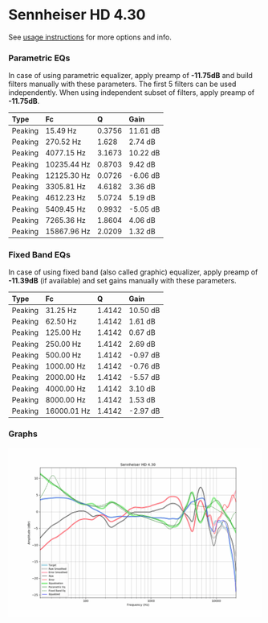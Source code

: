 # Sennheiser HD 4.30
See [usage instructions](https://github.com/jaakkopasanen/AutoEq#usage) for more options and info.

### Parametric EQs
In case of using parametric equalizer, apply preamp of **-11.75dB** and build filters manually
with these parameters. The first 5 filters can be used independently.
When using independent subset of filters, apply preamp of **-11.75dB**.

| Type    | Fc          |      Q | Gain     |
|:--------|:------------|:-------|:---------|
| Peaking | 15.49 Hz    | 0.3756 | 11.61 dB |
| Peaking | 270.52 Hz   | 1.628  | 2.74 dB  |
| Peaking | 4077.15 Hz  | 3.1673 | 10.22 dB |
| Peaking | 10235.44 Hz | 0.8703 | 9.42 dB  |
| Peaking | 12125.30 Hz | 0.0726 | -6.06 dB |
| Peaking | 3305.81 Hz  | 4.6182 | 3.36 dB  |
| Peaking | 4612.23 Hz  | 5.0724 | 5.19 dB  |
| Peaking | 5409.45 Hz  | 0.9932 | -5.05 dB |
| Peaking | 7265.36 Hz  | 1.8604 | 4.06 dB  |
| Peaking | 15867.96 Hz | 2.0209 | 1.32 dB  |

### Fixed Band EQs
In case of using fixed band (also called graphic) equalizer, apply preamp of **-11.39dB**
(if available) and set gains manually with these parameters.

| Type    | Fc          |      Q | Gain     |
|:--------|:------------|:-------|:---------|
| Peaking | 31.25 Hz    | 1.4142 | 10.50 dB |
| Peaking | 62.50 Hz    | 1.4142 | 1.61 dB  |
| Peaking | 125.00 Hz   | 1.4142 | 0.67 dB  |
| Peaking | 250.00 Hz   | 1.4142 | 2.69 dB  |
| Peaking | 500.00 Hz   | 1.4142 | -0.97 dB |
| Peaking | 1000.00 Hz  | 1.4142 | -0.76 dB |
| Peaking | 2000.00 Hz  | 1.4142 | -5.57 dB |
| Peaking | 4000.00 Hz  | 1.4142 | 3.10 dB  |
| Peaking | 8000.00 Hz  | 1.4142 | 1.53 dB  |
| Peaking | 16000.01 Hz | 1.4142 | -2.97 dB |

### Graphs
![](./Sennheiser%20HD%204.30.png)